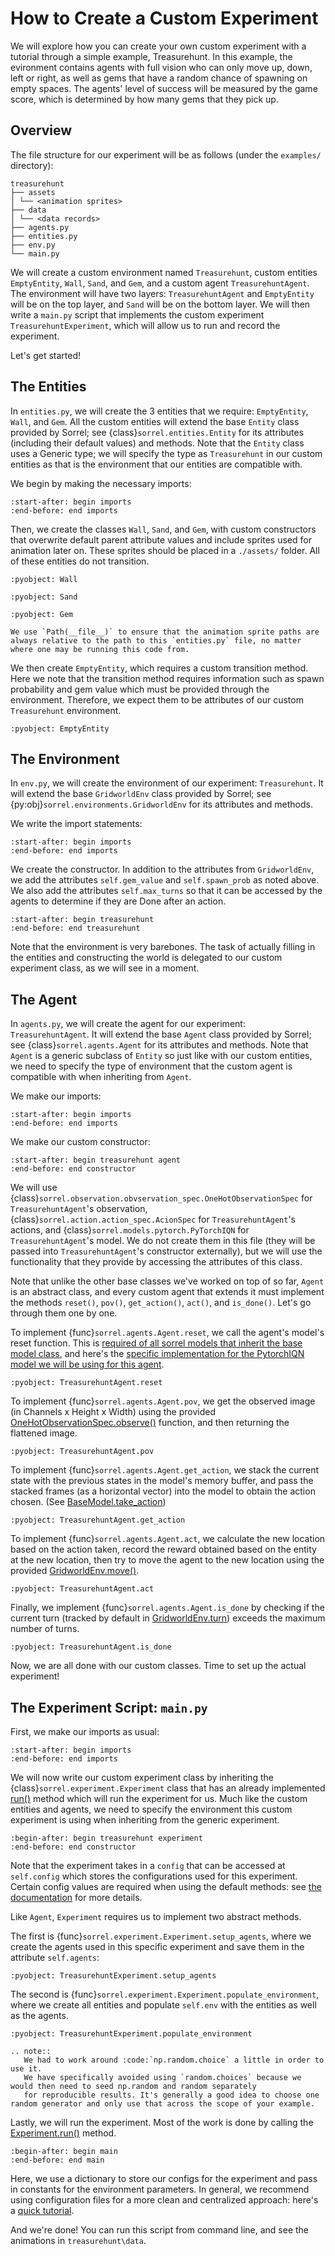 # How to Create a Custom Experiment

We will explore how you can create your own custom experiment with a tutorial through a simple example, Treasurehunt. 
In this example, the evironment contains agents with full vision who can only move up, down, left or right, 
as well as gems that have a random chance of spawning on empty spaces. 
The agents' level of success will be measured by the game score, which is determined by how many gems that they pick up.


## Overview
The file structure for our experiment will be as follows (under the ``examples/`` directory):

```
treasurehunt
├── assets
│ └── <animation sprites>
├── data
│ └── <data records>
├── agents.py
├── entities.py
├── env.py
└── main.py
```

We will create a custom environment named `Treasurehunt`, custom entities `EmptyEntity`, `Wall`, `Sand`, and `Gem`, and a custom agent `TreasurehuntAgent`.
The environment will have two layers: `TreasurehuntAgent` and `EmptyEntity` will be on the top layer, and `Sand` will be on the bottom layer.
We will then write a `main.py` script that implements the custom experiment `TreasurehuntExperiment`, which will allow us to run and record the experiment.

Let's get started!

## The Entities
In ``entities.py``, we will create the 3 entities that we require: `EmptyEntity`, `Wall`, and `Gem`. 
All the custom entities will extend the base `Entity` class provided by Sorrel; see {class}`sorrel.entities.Entity` 
for its attributes (including their default values) and methods. Note that the `Entity` class uses a Generic type; we will specify the type as `Treasurehunt` in our custom entities as that is the environment that our entities are compatible with.

We begin by making the necessary imports:
```{literalinclude} /../../sorrel/examples/treasurehunt/entities.py
:start-after: begin imports
:end-before: end imports
```

Then, we create the classes `Wall`, `Sand`, and `Gem`, with custom constructors that overwrite default parent attribute values and include sprites used for animation later on.
These sprites should be placed in a ``./assets/`` folder. All of these entities do not transition.
```{literalinclude} /../../sorrel/examples/treasurehunt/entities.py
:pyobject: Wall
```
```{literalinclude} /../../sorrel/examples/treasurehunt/entities.py
:pyobject: Sand
```
```{literalinclude} /../../sorrel/examples/treasurehunt/entities.py
:pyobject: Gem
```
```{note}
We use `Path(__file__)` to ensure that the animation sprite paths are always relative to the path to this `entities.py` file, no matter where one may be running this code from.
```

We then create `EmptyEntity`, which requires a custom transition method.
Here we note that the transition method requires information such as spawn probability and gem value which must be provided through the environment. 
Therefore, we expect them to be attributes of our custom `Treasurehunt` environment.
```{literalinclude} /../../sorrel/examples/treasurehunt/entities.py
:pyobject: EmptyEntity
```

## The Environment
In ``env.py``, we will create the environment of our experiment: `Treasurehunt`. 
It will extend the base `GridworldEnv` class provided by Sorrel; 
see {py:obj}`sorrel.environments.GridworldEnv` for its attributes and methods.

We write the import statements:
```{literalinclude} /../../sorrel/examples/treasurehunt/env.py
:start-after: begin imports
:end-before: end imports
```

We create the constructor. In addition to the attributes from `GridworldEnv`, we add the attributes `self.gem_value` 
and `self.spawn_prob` as noted above. We also add the attributes `self.max_turns` so that it can be accessed by the agents to determine if they are Done after an action.
```{literalinclude} /../../sorrel/examples/treasurehunt/env.py
:start-after: begin treasurehunt
:end-before: end treasurehunt
```

Note that the environment is very barebones. The task of actually filling in the entities and constructing the world is delegated to our custom experiment class, as we will see in a moment.

## The Agent
In ``agents.py``, we will create the agent for our experiment: `TreasurehuntAgent`. 
It will extend the base `Agent` class provided by Sorrel; 
see {class}`sorrel.agents.Agent` for its attributes and methods. Note that `Agent` is a generic subclass of `Entity` so just like with our custom entities, we need to specify the type of environment that the custom agent is compatible with when inheriting from `Agent`.

We make our imports:
```{literalinclude} /../../sorrel/examples/treasurehunt/agents.py
:start-after: begin imports
:end-before: end imports
```

We make our custom constructor:
```{literalinclude} /../../sorrel/examples/treasurehunt/agents.py
:start-after: begin treasurehunt agent
:end-before: end constructor
```

We will use {class}`sorrel.observation.obvservation_spec.OneHotObservationSpec` for `TreasurehuntAgent`'s observation, {class}`sorrel.action.action_spec.AcionSpec` for `TreasurehuntAgent`'s actions, and {class}`sorrel.models.pytorch.PyTorchIQN` for `TreasurehuntAgent`'s model.
We do not create them in this file (they will be passed into `TreasurehuntAgent`'s constructor externally), 
but we will use the functionality that they provide by accessing the attributes of this class.

Note that unlike the other base classes we've worked on top of so far, `Agent` is an abstract class, and every custom agent that extends it must implement the methods 
`reset()`, `pov()`, `get_action()`, `act()`, and `is_done()`. Let's go through them one by one. 

To implement {func}`sorrel.agents.Agent.reset`, we call the agent's model's reset function. This is [required of all sorrel models that inherit the base model class](#sorrel.models.BaseModel.reset), and here's the [specific implementation for the PytorchIQN model we will be using for this agent](#sorrel.models.pytorch.PyTorchIQN).
```{literalinclude} /../../sorrel/examples/treasurehunt/agents.py
:pyobject: TreasurehuntAgent.reset
```

To implement {func}`sorrel.agents.Agent.pov`, we get the observed image (in Channels x Height x Width) 
using the provided [OneHotObservationSpec.observe()](#sorrel.observation.observation_spec.OneHotObservationSpec.observe) function, and then returning the flattened image. 
```{literalinclude} /../../sorrel/examples/treasurehunt/agents.py
:pyobject: TreasurehuntAgent.pov
```

To implement {func}`sorrel.agents.Agent.get_action`, we stack the current state with the previous states in the model's memory buffer, 
and pass the stacked frames (as a horizontal vector) into the model to obtain the action chosen. (See [BaseModel.take_action](#sorrel.models.base_model.BaseModel.take_action))
```{literalinclude} /../../sorrel/examples/treasurehunt/agents.py
:pyobject: TreasurehuntAgent.get_action
```

To implement {func}`sorrel.agents.Agent.act`, we calculate the new location based on the action taken, 
record the reward obtained based on the entity at the new location, then try to move the agent to the new location using the provided [GridworldEnv.move()](#sorrel.environments.GridworldEnv.move). 
```{literalinclude} /../../sorrel/examples/treasurehunt/agents.py
:pyobject: TreasurehuntAgent.act
```

Finally, we implement {func}`sorrel.agents.Agent.is_done` by checking if the current turn (tracked by default in [GridworldEnv.turn](#sorrel.environments.GridworldEnv.turn)) 
exceeds the maximum number of turns. 
```{literalinclude} /../../sorrel/examples/treasurehunt/agents.py
:pyobject: TreasurehuntAgent.is_done
```

Now, we are all done with our custom classes. Time to set up the actual experiment!

## The Experiment Script: `main.py`

First, we make our imports as usual:
```{literalinclude} /../../sorrel/examples/treasurehunt/main.py
:start-after: begin imports
:end-before: end imports
```

We will now write our custom experiment class by inheriting the {class}`sorrel.experiment.Experiment` class that has an already implemented [run()](#sorrel.experiment.Experiment.run) method which will run the experiment for us. Much like the custom entities and agents, we need to specify the environment this custom experiment is using when inheriting from the generic experiment.

```{literalinclude} /../../sorrel/examples/treasurehunt/main.py
:begin-after: begin treasurehunt experiment
:end-before: end constructor
```

Note that the experiment takes in a `config` that can be accessed at `self.config` which stores the configurations used for this experiment. Certain config values are required when using the default methods: see [the documentation](#sorrel.experiment.Experiment) for more details.

Like `Agent`, `Experiment` requires us to implement two abstract methods.

The first is {func}`sorrel.experiment.Experiment.setup_agents`, where we create the agents used in this specific experiment and save them in the attribute `self.agents`:

```{literalinclude} /../../sorrel/examples/treasurehunt/main.py
:pyobject: TreasurehuntExperiment.setup_agents
```

The second is {func}`sorrel.experiment.Experiment.populate_environment`, where we create all entities and populate `self.env` with the entities as well as the agents.
```{literalinclude} /../../sorrel/examples/treasurehunt/main.py
:pyobject: TreasurehuntExperiment.populate_environment
```

```{eval-rst}
.. note::
   We had to work around :code:`np.random.choice` a little in order to use it. 
   We have specifically avoided using `random.choices` because we would then need to seed np.random and random separately 
   for reproducible results. It's generally a good idea to choose one random generator and only use that across the scope of your example.
```

Lastly, we will run the experiment. 
Most of the work is done by calling the [Experiment.run()](#sorrel.experiment.Experiment.run) method. 

```{literalinclude} /../../sorrel/examples/treasurehunt/main.py
:begin-after: begin main
:end-before: end main
```

Here, we use a dictionary to store our configs for the experiment and pass in constants for the environment parameters. In general, we recommend using configuration files for a more clean and centralized approach: here's a [quick tutorial](./configuration_files.md).

And we're done! You can run this script from command line, and see the animations in `treasurehunt\data`.
